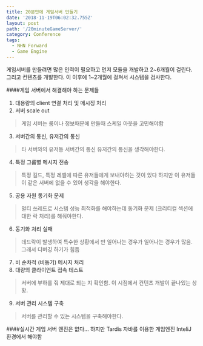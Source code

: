 ```yaml
---
title: 20분만에 게임서버 만들기
date: '2018-11-19T06:02:32.755Z'
layout: post
path: '/20minuteGameServer/'
category: Conference
tags:
  - NHN Forward
  - Game Engine
---
```


게임서버를 만들려면 많은 인력이 필요하고 먼저 모듈을 개발하고 2~6개월이 걸린다.
그리고 컨텐츠를 개발한다. 이 이후에 1~2개월에 걸쳐서 시스템을 검사한다.

####게임 서버에서 해결해야 하는 문제들
1. 대용량의 client 연결 처리 및 메시징 처리
2. 서버 scale out
> 게임 서버는 룸이나 정보때문에 만들때 스케일 아웃을 고민해야함
3. 서버간의 통신, 유저간의 통신
> 타 서버와의 유저등 서버간의 통신 유저간의 통신을 생각해야한다.
4. 특정 그룹별 메시지 전송
> 특정 길드, 특정 레벨에 따른 유저들에게 보내야하는 것이 있다 하지만 이 유저들이 같은 서버에 없을 수 있어 생각을 해야한다.
<!--more-->
5. 공용 자원 동기화 문제
> 멀티 쓰레드로 시스템 성능 최적화를 해야하는데 동기화 문제 (크리티컬 섹션에 대한 락 처리)를 해줘야한다.
6. 동기화 처리 실패
> 데드락이 발생하여 특수한 상황에서 만 일어나는 경우가 일어나는 경우가 많음.
> 그래서 디버깅 하기가 힘듬
7. 비 순차적 (비동기) 메시지 처리
8. 대량의 클라이언트 접속 테스트
> 서버에 부하를 줘 제대로 되는 지 확인함. 이 시점에서 컨텐츠 개발이 끝나있는 상황.
9. 서버 관리 시스템 구축
> 서버를 관리할 수 있는 시스템을 구축해야한다.

####실시간 게임 서버 엔진은 없다... 하지만 Tardis
자바를 이용한 게임엔진
InteliJ 환경에서 해야함
